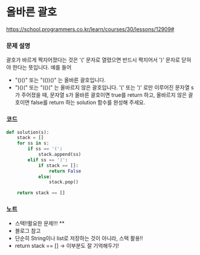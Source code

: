 # 올바른 괄호
https://school.programmers.co.kr/learn/courses/30/lessons/12909#

### 문제 설명
괄호가 바르게 짝지어졌다는 것은 '(' 문자로 열렸으면 반드시 짝지어서 ')' 문자로 닫혀야 한다는 뜻입니다. 예를 들어

- "()()" 또는 "(())()" 는 올바른 괄호입니다.
- ")()(" 또는 "(()(" 는 올바르지 않은 괄호입니다.
'(' 또는 ')' 로만 이루어진 문자열 s가 주어졌을 때, 문자열 s가 올바른 괄호이면 true를 return 하고, 올바르지 않은 괄호이면 false를 return 하는 solution 함수를 완성해 주세요.


### 코드
```python
def solution(s):
    stack = []
    for ss in s:
        if ss == '(':
            stack.append(ss)
        elif ss == ')':
            if stack == []:
                return False
            else:
                stack.pop()

    return stack == []
```

### 노트
- 스택!!활요한 문제!!! **
- 블로그 참고
- 단순히 String이나 list로 저장하는 것이 아니라, 스택 활용!!
- return stack == [] -> 이부분도 잘 기억해두기!